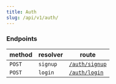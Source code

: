 ```yaml
---
title: Auth
slug: /api/v1/auth/
---
```


### Endpoints

| method | resolver | route                                 |
| ------ | -------- | ------------------------------------- |
| `POST` | `signup` | [`/auth/signup`](/api/v1/auth/signup) |
| `POST` | `login`  | [`/auth/login`](/api/v1/auth/login)   |
